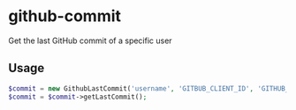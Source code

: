 # github-commit

Get the last GitHub commit of a specific user

## Usage

```php
$commit = new GithubLastCommit('username', 'GITBUB_CLIENT_ID', 'GITHUB_CLIENT_SECRET');
$commit = $commit->getLastCommit();
```
